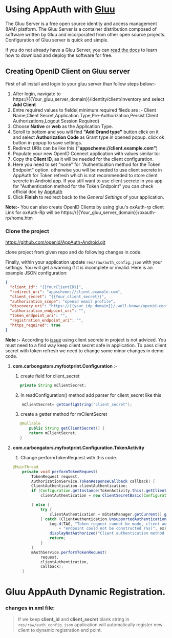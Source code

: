 # Using AppAuth with [Gluu](https://gluu.org/docs/)


The Gluu Server is a free open source identity and access management (IAM) platform. The Gluu Server is a container distribution composed of software written by Gluu and incorporated from other open source projects. Configuration of Gluu server is quick and simple.

If you do not already have a Gluu Server, you can [read the docs](http://gluu.org/docs/ce) to learn how to download and deploy the software for free.
## Creating OpenID Client on Gluu server

First of all install and login to your gluu server than follow steps below:-

  1. After login, navigate to https://{{Your_gluu_server_domain}}/identity/client/inventory and select **Add Client**
  1. Entre required values to fields( minimum required fileds are :- Client Name,Client Secret,Application Type,Pre-Authorization,Persist Client Authorizations,Logout Session Required)
  1. Choose **Native** or **web** as the Application Type.
  1. Scroll to bottom and you will find  **"Add Grand type"** button click on it and select **Authorization Code**  as Grant type in opened popup. click ok button in popup to save settings.
  1. Redirect URIs can be like this (**"appscheme://client.example.com"**)
  1. Populate your new OpenID Connect application with values similar to:
  1. Copy the **Client ID**, as it will be needed for the client configuration.
  1. Here you need to set "none" for  "Authentication method for the Token Endpoint" option. otherwise you will be needed to use client secrete in AppAuth for Token refresh which is not recommended to store client secrete in Android app.
        If you still want to use client secrete in you app for  "Authentication method for the Token Endpoint" you can check official doc by [AppAuth](https://github.com/openid/AppAuth-Android/blob/master/README.md#utilizing-client-secrets-dangerous)
  1. Click **Finish** to redirect back to the *General Settings* of your application.


**Note:-** You can also create OpenID Clients by using gluu's oxAuth-rp client
  Link for oxAuth-Rp will be https://{{Your_gluu_server_domain}}/oxauth-rp/home.htm



### Clone the project
https://github.com/openid/AppAuth-Android.git

 clone project from given repo and do following changes in code.

 Finally, within your application update ``res/raw/auth_config.json`` with your settings. You will get a warning if it is incomplete or invalid. Here is an example JSON configuration:

```json
{
  "client_id": "{{YourClientID}}",
  "redirect_uri": "appscheme://client.example.com",
  "client_secret": "{{Your_client_secret}}",
  "authorization_scope": "openid email profile",
  "discovery_uri": "https://{{your_idp_domain}}/.well-known/openid-configuration",
  "authorization_endpoint_uri": "",
  "token_endpoint_uri": "",
  "registration_endpoint_uri": "",
  "https_required": true
}
```

**Note :-** According to [issue](https://github.com/openid/AppAuth-Android/issues/90) using client secrete in project is not adviced. You must need to a find way keep client secret safe in application.
To pass client secret with token refresh we need to change some minor changes in demo code.

1. **com.carbongators.myfootprint.Configuration** :-

    1. create field for client_secret
    ```java
       private String mClientSecret;
    ```

    2. In readConfiguration() method add parser for client_secret like this
    ```java
        mClientSecret= getConfigString("client_secret");
    ```

    3. create a getter method for mClientSecret
    ```java
       @Nullable
           public String getClientSecret() {
           return mClientSecret;
       }
    ```


2. **com.carbongators.myfootprint.Configuration.TokenActivity**

    1. Change  performTokenRequest with this code.

    ```java
    @MainThread
        private void performTokenRequest(
            TokenRequest request,
            AuthorizationService.TokenResponseCallback callback) {
            ClientAuthentication clientAuthentication;
            if (Configuration.getInstance(TokenActivity.this).getClientSecret() != null) {
                clientAuthentication = new ClientSecretBasic(Configuration.getInstance(TokenActivity.this).getClientSecret());

            } else {
                try {
                    clientAuthentication = mStateManager.getCurrent().getClientAuthentication();
                } catch (ClientAuthentication.UnsupportedAuthenticationMethod ex) {
                    Log.d(TAG, "Token request cannot be made, client authentication for the token "
                        + "endpoint could not be constructed (%s)", ex);
                    displayNotAuthorized("Client authentication method is unsupported");
                    return;
                }
            }
            mAuthService.performTokenRequest(
                request,
                clientAuthentication,
                callback);
        }
     ```

#
# Gluu AppAuth Dynamic Registration.

### changes in xml file:

> If we keep  **client_id** and **client_secret** blank string in  ``res/raw/auth_config.json`` application will automatically register new client to dynamic registration end point.
